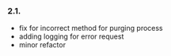 ### 2.1. ###
* fix for incorrect method for purging process
* adding logging for error request
* minor refactor